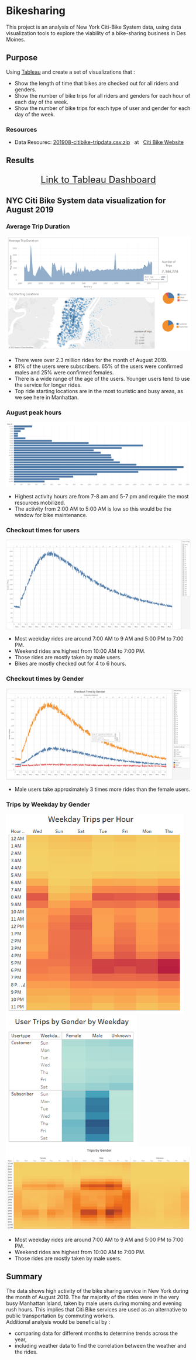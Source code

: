 # Bikesharing
This project is an analysis of New York Citi-Bike System data, using data visualization tools to explore the viability of a bike-sharing business in Des Moines.

## Purpose
Using [Tableau](https://public.tableau.com/en-us/s/) and create a set of visualizations that :
- Show the length of time that bikes are checked out for all riders and genders.
- Show the number of bike trips for all riders and genders for each hour of each day of the week.
- Show the number of bike trips for each type of user and gender for each day of the week.


### Resources
- Data Resourec:  [201908-citibike-tripdata.csv.zip](https://s3.amazonaws.com/tripdata/201908-citibike-tripdata.csv.zip) &nbsp; at &nbsp; [Citi Bike Website](https://ride.citibikenyc.com/system-data)

## Results
<p align="center" style="font-size: 25px">
  <a href="https://public.tableau.com/app/profile/laleh1808/viz/NYC_CitiBike_16594003839910/NYCCitiBikeRidesharingAnalysis?publish=yes"> Link to Tableau Dashboard </a>
</p>

## NYC Citi Bike System data visualization for August 2019

### Average Trip Duration

![01.png](images/01.png)

- There were over 2.3 million rides for the month of August 2019.
- 81% of the users were subscribers. 65% of the users were confirmed males and 25% were confirmed females.
- There is a wide range of the age of the users. Younger users tend to use the service for longer rides.
- Top ride starting locations are in the most touristic and busy areas, as we see here in Manhattan.

### August peak hours
![02png](images/02.png)

- Highest activity hours are from 7-8 am and 5-7 pm and require the most resources mobilized.
- The activity from 2:00 AM to 5:00 AM is low so this would be the window for bike maintenance.


### Checkout times for users
![03.png](images/03.png)

- Most weekday rides are around 7:00 AM to 9 AM and 5:00 PM to 7:00 PM.
- Weekend rides are highest from 10:00 AM to 7:00 PM.
- Those rides are mostly taken by male users.
- Bikes are mostly checked out for 4 to 6 hours.

### Checkout times by Gender
![04.png](images/04.png)

- Male users take approximately 3 times more rides than the female users.


### Trips by Weekday by Gender

![05.png](images/05.png)   ![06.png](images/06.png)
<br/>
![07.png](images/07.png)

- Most weekday rides are around 7:00 AM to 9 AM and 5:00 PM to 7:00 PM.
- Weekend rides are highest from 10:00 AM to 7:00 PM.
- Those rides are mostly taken by male users.

## Summary
The data shows high activity of the bike sharing service in New York during the month of August 2019.
The far majority of the rides were in the very busy Manhattan Island, taken by male users during morning and evening rush hours. This implies that Citi Bike services are used as an alternative to public transportation by commuting workers. 
<br/>
Additional analysis would be beneficial by :
- comparing data for different months to determine trends across the year,
- including weather data to find the correlation between the weather and the rides.

<br/>
